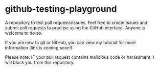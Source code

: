 # github-testing-playground

A repository to test pull requests/issues. Feel free to create issues and submit pull requests to practise using the GitHub interface. Anyone is welcome to do so.

If you are new to git or GitHub, you can view my tutorial for more information (link is coming soon!)

Please note: IF your pull request contains malicious code or harassment, I will block you from this repository.
